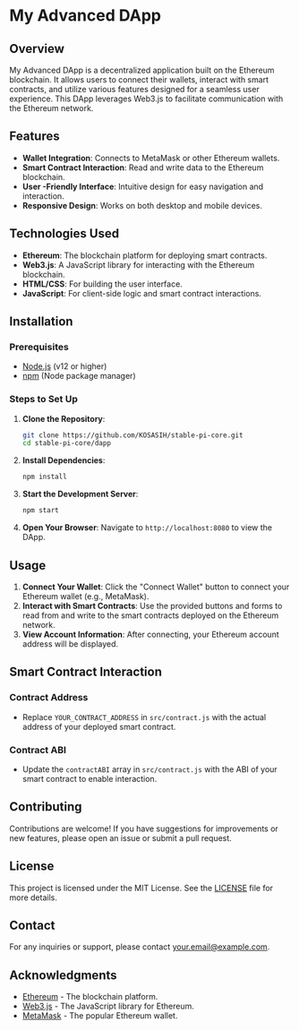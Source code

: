# My Advanced DApp

## Overview

My Advanced DApp is a decentralized application built on the Ethereum blockchain. It allows users to connect their wallets, interact with smart contracts, and utilize various features designed for a seamless user experience. This DApp leverages Web3.js to facilitate communication with the Ethereum network.

## Features

- **Wallet Integration**: Connects to MetaMask or other Ethereum wallets.
- **Smart Contract Interaction**: Read and write data to the Ethereum blockchain.
- **User -Friendly Interface**: Intuitive design for easy navigation and interaction.
- **Responsive Design**: Works on both desktop and mobile devices.

## Technologies Used

- **Ethereum**: The blockchain platform for deploying smart contracts.
- **Web3.js**: A JavaScript library for interacting with the Ethereum blockchain.
- **HTML/CSS**: For building the user interface.
- **JavaScript**: For client-side logic and smart contract interactions.

## Installation

### Prerequisites

- [Node.js](https://nodejs.org/) (v12 or higher)
- [npm](https://www.npmjs.com/) (Node package manager)

### Steps to Set Up

1. **Clone the Repository**:

   ```bash
   git clone https://github.com/KOSASIH/stable-pi-core.git
   cd stable-pi-core/dapp
   ```

2. **Install Dependencies**:

   ```bash
   npm install
   ```

3. **Start the Development Server**:

   ```bash
   npm start
   ```

4. **Open Your Browser**: Navigate to `http://localhost:8080` to view the DApp.

## Usage

1. **Connect Your Wallet**: Click the "Connect Wallet" button to connect your Ethereum wallet (e.g., MetaMask).
2. **Interact with Smart Contracts**: Use the provided buttons and forms to read from and write to the smart contracts deployed on the Ethereum network.
3. **View Account Information**: After connecting, your Ethereum account address will be displayed.

## Smart Contract Interaction

### Contract Address

- Replace `YOUR_CONTRACT_ADDRESS` in `src/contract.js` with the actual address of your deployed smart contract.

### Contract ABI

- Update the `contractABI` array in `src/contract.js` with the ABI of your smart contract to enable interaction.

## Contributing

Contributions are welcome! If you have suggestions for improvements or new features, please open an issue or submit a pull request.

## License

This project is licensed under the MIT License. See the [LICENSE](LICENSE) file for more details.

## Contact

For any inquiries or support, please contact [your.email@example.com](mailto:your.email@example.com).

## Acknowledgments

- [Ethereum](https://ethereum.org/) - The blockchain platform.
- [Web3.js](https://web3js.readthedocs.io/) - The JavaScript library for Ethereum.
- [MetaMask](https://metamask.io/) - The popular Ethereum wallet.
